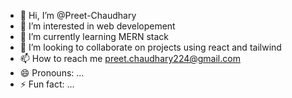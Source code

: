 - 👋 Hi, I’m @Preet-Chaudhary
- 👀 I’m interested in web developement
- 🌱 I’m currently learning MERN stack
- 💞️ I’m looking to collaborate on projects using react and tailwind
- 📫 How to reach me preet.chaudhary224@gmail.com
- 😄 Pronouns: ...
- ⚡ Fun fact: ...

<!---
Preet-Chaudhary/Preet-Chaudhary is a ✨ special ✨ repository because its `README.md` (this file) appears on your GitHub profile.
You can click the Preview link to take a look at your changes.
--->
